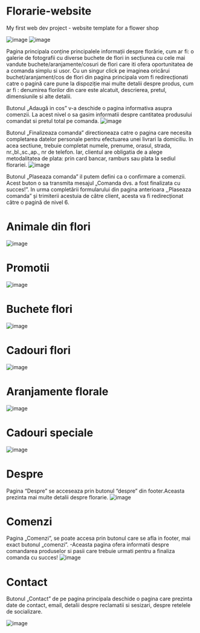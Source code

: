 # Florarie-website

My first web dev project - website template for a flower shop

![image](https://user-images.githubusercontent.com/124103696/236635928-5d8a51d4-cc91-4c4f-9f21-4f9b5bf7c292.png)
![image](https://user-images.githubusercontent.com/124103696/236635931-0725f290-0704-4be3-af92-5f4b1e521190.png)

Pagina principala conține principalele informații despre florărie, cum ar fi: o galerie de fotografii cu diverse buchete de flori in secțiunea cu cele mai vandute buchete/aranjamente/cosuri de flori care iti ofera oportunitatea de a comanda simplu si usor. Cu un singur click pe imaginea oricărui buchet/aranjament/cos de flori din pagina principala vom fi redirecționati catre o pagină care pune la dispoziție mai multe detalii despre produs, cum ar fi : denumirea florilor din care este alcatuit, descrierea, pretul, dimensiunile si alte detalii. 
 
 Butonul „Adaugă in cos” v-a deschide o pagina informativa asupra comenzii. La acest nivel o sa gasim informatii despre cantitatea produsului comandat si pretul total pe comanda.
![image](https://user-images.githubusercontent.com/124103696/236635969-6d6b42ee-2d82-4aa1-b417-697d4cd059da.png)

Butonul „Finalizeaza comanda” directioneaza catre o pagina care necesita completarea datelor personale pentru efectuarea unei livrari la domiciliu. In acea sectiune, trebuie completat numele, prenume, orasul, strada, nr.,bl.,sc.,ap., nr de telefon. 
 Iar, clientul are obligatia de a alege metodalitatea de plata: prin card bancar, ramburs sau plata la sediul florariei.
![image](https://user-images.githubusercontent.com/124103696/236635991-75613843-3f7b-469f-acef-a6d828fe53be.png)

Butonul „Plaseaza comanda” il putem defini ca o confirmare a comenzii. 
Acest buton o sa transmita mesajul „Comanda dvs. a fost finalizata cu succes!”.
In urma completării formularului din pagina anterioara ,,Plaseaza comanda” și trimiterii acestuia de către client, acesta va fi redirecționat către o pagină de nivel 6.
# Animale din flori
![image](https://user-images.githubusercontent.com/124103696/236636117-25a91609-ade0-422a-8bc3-2af58d25daf9.png)
# Promotii
![image](https://user-images.githubusercontent.com/124103696/236636162-1de1b19b-bf42-4d94-8ed2-0a257602c11c.png)
# Buchete flori
![image](https://user-images.githubusercontent.com/124103696/236636174-382ac01f-063d-44ee-8c69-a959d7455539.png)
# Cadouri flori
![image](https://user-images.githubusercontent.com/124103696/236636188-1eb3f133-ff5f-4fcb-a788-f8b5b17823c0.png)
# Aranjamente florale
![image](https://user-images.githubusercontent.com/124103696/236636204-2fb2ec9b-7e20-444b-af61-94fcd99f5b89.png)
# Cadouri speciale
![image](https://user-images.githubusercontent.com/124103696/236636217-865c6937-7d90-41be-91c9-7cf1b62a1977.png)
# Despre
Pagina “Despre” se acceseaza prin butonul “despre” din footer.Aceasta prezinta mai multe detalii despre florarie. 
![image](https://user-images.githubusercontent.com/124103696/236636233-4107b376-ca72-4203-9b8d-498ae17bce5c.png)
# Comenzi
Pagina „Comenzi”, se poate accesa prin butonul  care se afla in footer, mai exact butonul „comenzi”. 
-Aceasta pagina ofera informatii despre comandarea produselor si pasii care trebuie urmati pentru a finaliza comanda cu succes!
![image](https://user-images.githubusercontent.com/124103696/236636293-845ea224-2db4-48ac-be73-5b58f6f8f9dc.png)
# Contact
Butonul „Contact” de pe pagina principala deschide o pagina care prezinta date de contact, email, detalii despre reclamatii si sesizari, despre retelele de socializare.

![image](https://user-images.githubusercontent.com/124103696/236636346-92e3dc7b-c72d-4079-b4a1-e5f698e09fce.png)

